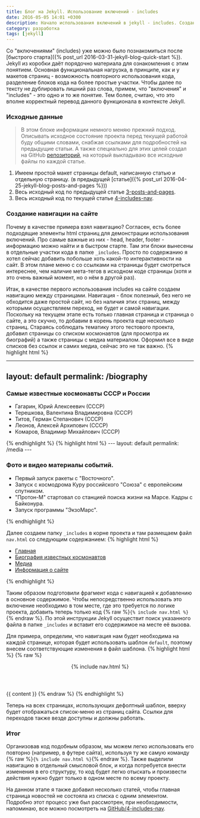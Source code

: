 ```yaml
---
title: Блог на Jekyll. Использование включений - includes
date: 2016-05-05 14:01 +0300
description: Начало использования включений в jekyll - includes. Создание навигации сайта с применением includes. Using includes
category: разработка
tags: [jekyll]
---
```


Со "включениями" (includes) уже можно было познакомиться после [быстрого старта]({% post_url 2016-03-31-jekyll-blog-quick-start %}). Jekyll из коробки даёт порядочно материала для ознакомления с этим понятием. Основная функциональная нагрузка, в принципе, как и у макетов страниц - возможность повторного использования кода, разделение блоков кода на более простые участки. Чтобы далее по тексту не дублировать лишний раз слова, примем, что "включения" и "includes" - это одно и то же понятие. Тем более, считаю, что это вполне корректный перевод данного функционала в контексте Jekyll.

### Исходные данные

>В этом блоке информации немного меняю прежний подход. Описывать исходное состояние проекта перед текущей работой буду общими словами, снабжая ссылками для подробностей на предыдущие статьи. А также специально для этих целей создал на GitHub [репозиторий](https://github.com/kiviok/jekyllcosmo), на который выкладываю все исходные файлы по каждой статье.

1. Имеем простой макет страницы default, написанную статью и отдельную страницу. (в предыдущей [статье]({% post_url 2016-04-25-jekyll-blog-posts-and-pages %}))
2. Весь исходный код по предыдущей статье [3-posts-and-pages](https://github.com/kiviok/jekyllcosmo/tree/master/3-posts-and-pages).
3. Весь исходный код по текущей статье [4-includes-nav](https://github.com/kiviok/jekyllcosmo/tree/master/4-includes-nav).


### Создание навигации на сайте

Почему в качестве примера взял навигацию? Согласен, есть более подходящие элементы html страниц для демонстрации использования включений. Про самые важные из них - head, header, footer - информацию можно найти и в быстром старте. Там эти блоки вынесены в отдельные участки кода в папке `_includes`. Просто по содержанию я хотел сейчас добавить побольше хоть какой-то интерактивности на сайт. В этом плане меню с со ссылками на страницы будет смотреться интереснее, чем наличие мета-тегов в исходном коде страницы (хотя и это очень важный момент, но о нём в другой раз).

Итак, в качестве первого использования includes на сайте создаем навигацию между страницами. Навигация - блок полезный, без него не обходится даже простой сайт, но без наличия этих страниц, между которыми осуществляем переход, не будет и самой навигации. Поскольку на текущем этапе есть только главная страница и страница о сайте, а это скучно, то добавим в корень проекта еще несколько страниц. Стараясь соблюдать тематику этого тестового проекта, добавил страницы со списком космонавтов (для просмотра их биографий) а также страницы с медиа материалом. Оформил все в виде списков без ссылок и самих медиа, сейчас это не так важно.
{% highlight html %}
<!-- biography.html -->
---
layout: default
permalink: /biography
---
<h3>Самые известные космонавты СССР и России</h3>
<ul>
  <li>Гагарин, Юрий Алексеевич (СССР)</li>
  <li>Терешкова, Валентина Владимировна (СССР)</li>
  <li>Титов, Герман Степанович (СССР)</li>
  <li>Леонов, Алексей Архипович (СССР)</li>
  <li>Комаров, Владимир Михайлович (СССР)</li>
</ul>
{% endhighlight %}
{% highlight html %}
<!-- media.html -->
---
layout: default
permalink: /media
---
<h3>Фото и видео материалы событий.</h3>
<ul>
  <li>Первый запуск ракеты с "Восточного".</li>
  <li>Запуск с космодрома Куру российского "Союза" с европейским спутником.</li>
  <li>"Протон-М" стартовал со станцией поиска жизни на Марсе. Кадры с Байконура.</li>
  <li>Запуск программы "ЭкзоМарс".</li>
</ul>
{% endhighlight %}

Далее создаем папку `_includes` в корне проекта и там размещаем файл `nav.html` со следующим содержанием:
{% highlight html %}
<nav>
  <ul>
    <li><a href="/">Главная</a></li>
    <li><a href="/biography">Биография известных космонавтов</a></li>
    <li><a href="/media">Медиа</a></li>
    <li><a href="/about">Информация о сайте</a></li>
  </ul>
</nav>
{% endhighlight %}

Таким образом подготовили фрагмент кода с навигацией к добавлению в основное содержимое. Чтобы непосредственно использовать это включение необходимо в том месте, где это требуется по логике проекта, добавить теперь только код {% raw %}`{% include nav.html %}`{% endraw %}. По этой инструкции Jekyll осуществит поиск указанного файла в папке `_includes` и вставит его содержимое на месте её вызова.

Для примера, определим, что навигация нам будет необходима на каждой странице, которая будет использовать шаблон `default`, поэтому внесем соответствующие изменения в файл шаблона.
{% highlight html %}
{% raw %}
<!-- default.html -->
<!DOCTYPE html>
<html lang="ru">
<head>
  <meta charset="UTF-8">
  <title>Jekyll блог</title>
</head>
<body>
<!-- Добавляем секцию header с необходимым включением навигации -->
  <header>
    {% include nav.html %}
  </header>
  {{ content }}
</body>
</html>
{% endraw %}
{% endhighlight %}

Теперь на всех страницах, использующих дефолтный шаблон, вверху будет отображаться список-меню из страниц сайта. Ссылки для переходов также везде доступны и должны работать.

### Итог

Организовав код подобным образом, мы можем легко использовать его повторно (например, в футере сайта), используя ту же самую команду {% raw %}`{% include nav.html %}`{% endraw %}. Также выделили навигацию в отдельный смысловой блок, и когда потребуется внести изменения в его структуру, то код будет легко отыскать и произвести действия нужно будет только в одном месте по всему проекту.

На данном этапе я также добавил несколько статей, чтобы главная страница новостей не состояла из списка с одним элементом. Подробно этот процесс уже был рассмотрен, при необходимости, напоминаю, все можно посмотреть на [GitHub/4-includes-nav](https://github.com/kiviok/jekyllcosmo/tree/master/4-includes-nav).
